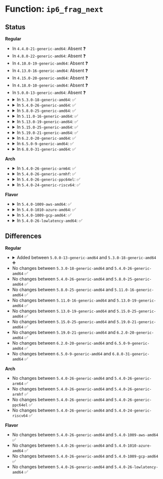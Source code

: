 # Function: <code>ip6_frag_next</code>

## Status
<b>Regular</b>
<ul>
<li>
In <code>4.4.0-21-generic-amd64</code>: Absent ❓
</li>
<li>
In <code>4.8.0-22-generic-amd64</code>: Absent ❓
</li>
<li>
In <code>4.10.0-19-generic-amd64</code>: Absent ❓
</li>
<li>
In <code>4.13.0-16-generic-amd64</code>: Absent ❓
</li>
<li>
In <code>4.15.0-20-generic-amd64</code>: Absent ❓
</li>
<li>
In <code>4.18.0-10-generic-amd64</code>: Absent ❓
</li>
<li>
In <code>5.0.0-13-generic-amd64</code>: Absent ❓
</li>
<li>
<details>
<summary>In <code>5.3.0-18-generic-amd64</code>: ✅</summary>

```c
struct sk_buff * ip6_frag_next(struct sk_buff * skb, struct ip6_frag_state * state)
```

```json
{
  "name": "ip6_frag_next",
  "collision_type": "Unique Global",
  "inline_type": "No",
  "funcs": [
    {
      "addr": 18446744071589335792,
      "name": "ip6_frag_next",
      "external": true,
      "loc": "net/ipv6/ip6_output.c:686",
      "file": "net/ipv6/ip6_output.c",
      "inline": "seen, unknown",
      "caller_inline": [],
      "caller_func": [
        "net/ipv6/ip6_output.c:ip6_fragment",
        "net/ipv6/netfilter.c:br_ip6_fragment"
      ]
    }
  ],
  "symbols": [
    {
      "addr": 18446744071589335792,
      "name": "ip6_frag_next",
      "section": ".text",
      "bind": "STB_GLOBAL",
      "size": 479
    }
  ]
}
```
</details>
</li>
<li>
<details>
<summary>In <code>5.4.0-26-generic-amd64</code>: ✅</summary>

```c
struct sk_buff * ip6_frag_next(struct sk_buff * skb, struct ip6_frag_state * state)
```

```json
{
  "name": "ip6_frag_next",
  "collision_type": "Unique Global",
  "inline_type": "No",
  "funcs": [
    {
      "addr": 18446744071589560016,
      "name": "ip6_frag_next",
      "external": true,
      "loc": "net/ipv6/ip6_output.c:686",
      "file": "net/ipv6/ip6_output.c",
      "inline": "seen, unknown",
      "caller_inline": [],
      "caller_func": [
        "net/ipv6/ip6_output.c:ip6_fragment",
        "net/ipv6/netfilter.c:br_ip6_fragment"
      ]
    }
  ],
  "symbols": [
    {
      "addr": 18446744071589560016,
      "name": "ip6_frag_next",
      "section": ".text",
      "bind": "STB_GLOBAL",
      "size": 479
    }
  ]
}
```
</details>
</li>
<li>
<details>
<summary>In <code>5.8.0-25-generic-amd64</code>: ✅</summary>

```c
struct sk_buff * ip6_frag_next(struct sk_buff * skb, struct ip6_frag_state * state)
```

```json
{
  "name": "ip6_frag_next",
  "collision_type": "Unique Global",
  "inline_type": "No",
  "funcs": [
    {
      "addr": 18446744071590567648,
      "name": "ip6_frag_next",
      "external": true,
      "loc": "net/ipv6/ip6_output.c:687",
      "file": "net/ipv6/ip6_output.c",
      "inline": "seen, unknown",
      "caller_inline": [],
      "caller_func": [
        "net/ipv6/ip6_output.c:ip6_fragment",
        "net/ipv6/netfilter.c:br_ip6_fragment"
      ]
    }
  ],
  "symbols": [
    {
      "addr": 18446744071590567648,
      "name": "ip6_frag_next",
      "section": ".text",
      "bind": "STB_GLOBAL",
      "size": 479
    }
  ]
}
```
</details>
</li>
<li>
<details>
<summary>In <code>5.11.0-16-generic-amd64</code>: ✅</summary>

```c
struct sk_buff * ip6_frag_next(struct sk_buff * skb, struct ip6_frag_state * state)
```

```json
{
  "name": "ip6_frag_next",
  "collision_type": "Unique Global",
  "inline_type": "No",
  "funcs": [
    {
      "addr": 18446744071590627632,
      "name": "ip6_frag_next",
      "external": true,
      "loc": "net/ipv6/ip6_output.c:724",
      "file": "net/ipv6/ip6_output.c",
      "inline": "seen, unknown",
      "caller_inline": [],
      "caller_func": [
        "net/ipv6/ip6_output.c:ip6_fragment",
        "net/ipv6/netfilter.c:br_ip6_fragment"
      ]
    }
  ],
  "symbols": [
    {
      "addr": 18446744071590627632,
      "name": "ip6_frag_next",
      "section": ".text",
      "bind": "STB_GLOBAL",
      "size": 479
    }
  ]
}
```
</details>
</li>
<li>
<details>
<summary>In <code>5.13.0-19-generic-amd64</code>: ✅</summary>

```c
struct sk_buff * ip6_frag_next(struct sk_buff * skb, struct ip6_frag_state * state)
```

```json
{
  "name": "ip6_frag_next",
  "collision_type": "Unique Global",
  "inline_type": "No",
  "funcs": [
    {
      "addr": 18446744071590550944,
      "name": "ip6_frag_next",
      "external": true,
      "loc": "net/ipv6/ip6_output.c:755",
      "file": "net/ipv6/ip6_output.c",
      "inline": "seen, unknown",
      "caller_inline": [],
      "caller_func": [
        "net/ipv6/ip6_output.c:ip6_fragment",
        "net/ipv6/netfilter.c:br_ip6_fragment"
      ]
    }
  ],
  "symbols": [
    {
      "addr": 18446744071590550944,
      "name": "ip6_frag_next",
      "section": ".text",
      "bind": "STB_GLOBAL",
      "size": 479
    }
  ]
}
```
</details>
</li>
<li>
<details>
<summary>In <code>5.15.0-25-generic-amd64</code>: ✅</summary>

```c
struct sk_buff * ip6_frag_next(struct sk_buff * skb, struct ip6_frag_state * state)
```

```json
{
  "name": "ip6_frag_next",
  "collision_type": "Unique Global",
  "inline_type": "No",
  "funcs": [
    {
      "addr": 18446744071591360880,
      "name": "ip6_frag_next",
      "external": true,
      "loc": "net/ipv6/ip6_output.c:736",
      "file": "net/ipv6/ip6_output.c",
      "inline": "seen, unknown",
      "caller_inline": [],
      "caller_func": [
        "net/ipv6/ip6_output.c:ip6_fragment",
        "net/ipv6/netfilter.c:br_ip6_fragment"
      ]
    }
  ],
  "symbols": [
    {
      "addr": 18446744071591360880,
      "name": "ip6_frag_next",
      "section": ".text",
      "bind": "STB_GLOBAL",
      "size": 479
    }
  ]
}
```
</details>
</li>
<li>
<details>
<summary>In <code>5.19.0-21-generic-amd64</code>: ✅</summary>

```c
struct sk_buff * ip6_frag_next(struct sk_buff * skb, struct ip6_frag_state * state)
```

```json
{
  "name": "ip6_frag_next",
  "collision_type": "Unique Global",
  "inline_type": "No",
  "funcs": [
    {
      "addr": 18446744071593034960,
      "name": "ip6_frag_next",
      "external": true,
      "loc": "net/ipv6/ip6_output.c:758",
      "file": "net/ipv6/ip6_output.c",
      "inline": "seen, unknown",
      "caller_inline": [],
      "caller_func": [
        "net/ipv6/ip6_output.c:ip6_fragment",
        "net/ipv6/netfilter.c:br_ip6_fragment"
      ]
    }
  ],
  "symbols": [
    {
      "addr": 18446744071593034960,
      "name": "ip6_frag_next",
      "section": ".text",
      "bind": "STB_GLOBAL",
      "size": 494
    }
  ]
}
```
</details>
</li>
<li>
<details>
<summary>In <code>6.2.0-20-generic-amd64</code>: ✅</summary>

```c
struct sk_buff * ip6_frag_next(struct sk_buff * skb, struct ip6_frag_state * state)
```

```json
{
  "name": "ip6_frag_next",
  "collision_type": "Unique Global",
  "inline_type": "No",
  "funcs": [
    {
      "addr": 18446744071594926480,
      "name": "ip6_frag_next",
      "external": true,
      "loc": "net/ipv6/ip6_output.c:771",
      "file": "net/ipv6/ip6_output.c",
      "inline": "seen, unknown",
      "caller_inline": [],
      "caller_func": [
        "net/ipv6/ip6_output.c:ip6_fragment",
        "net/ipv6/netfilter.c:br_ip6_fragment"
      ]
    }
  ],
  "symbols": [
    {
      "addr": 18446744071594926480,
      "name": "ip6_frag_next",
      "section": ".text",
      "bind": "STB_GLOBAL",
      "size": 494
    }
  ]
}
```
</details>
</li>
<li>
<details>
<summary>In <code>6.5.0-9-generic-amd64</code>: ✅</summary>

```c
struct sk_buff * ip6_frag_next(struct sk_buff * skb, struct ip6_frag_state * state)
```

```json
{
  "name": "ip6_frag_next",
  "collision_type": "Unique Global",
  "inline_type": "No",
  "funcs": [
    {
      "addr": 18446744071595318128,
      "name": "ip6_frag_next",
      "external": true,
      "loc": "net/ipv6/ip6_output.c:772",
      "file": "net/ipv6/ip6_output.c",
      "inline": "seen, unknown",
      "caller_inline": [],
      "caller_func": [
        "net/ipv6/ip6_output.c:ip6_fragment",
        "net/ipv6/netfilter.c:br_ip6_fragment"
      ]
    }
  ],
  "symbols": [
    {
      "addr": 18446744071595318128,
      "name": "ip6_frag_next",
      "section": ".text",
      "bind": "STB_GLOBAL",
      "size": 494
    }
  ]
}
```
</details>
</li>
<li>
<details>
<summary>In <code>6.8.0-31-generic-amd64</code>: ✅</summary>

```c
struct sk_buff * ip6_frag_next(struct sk_buff * skb, struct ip6_frag_state * state)
```

```json
{
  "name": "ip6_frag_next",
  "collision_type": "Unique Global",
  "inline_type": "No",
  "funcs": [
    {
      "addr": 18446744071596159552,
      "name": "ip6_frag_next",
      "external": true,
      "loc": "net/ipv6/ip6_output.c:782",
      "file": "net/ipv6/ip6_output.c",
      "inline": "seen, unknown",
      "caller_inline": [],
      "caller_func": [
        "net/ipv6/ip6_output.c:ip6_fragment",
        "net/ipv6/netfilter.c:br_ip6_fragment"
      ]
    }
  ],
  "symbols": [
    {
      "addr": 18446744071596159552,
      "name": "ip6_frag_next",
      "section": ".text",
      "bind": "STB_GLOBAL",
      "size": 494
    }
  ]
}
```
</details>
</li>
</ul>
<b>Arch</b>
<ul>
<li>
<details>
<summary>In <code>5.4.0-26-generic-arm64</code>: ✅</summary>

```c
struct sk_buff * ip6_frag_next(struct sk_buff * skb, struct ip6_frag_state * state)
```

```json
{
  "name": "ip6_frag_next",
  "collision_type": "Unique Global",
  "inline_type": "No",
  "funcs": [
    {
      "addr": 18446603336503232160,
      "name": "ip6_frag_next",
      "external": true,
      "loc": "net/ipv6/ip6_output.c:686",
      "file": "net/ipv6/ip6_output.c",
      "inline": "seen, unknown",
      "caller_inline": [],
      "caller_func": [
        "net/ipv6/ip6_output.c:ip6_fragment",
        "net/ipv6/netfilter.c:br_ip6_fragment"
      ]
    }
  ],
  "symbols": [
    {
      "addr": 18446603336503232160,
      "name": "ip6_frag_next",
      "section": ".text",
      "bind": "STB_GLOBAL",
      "size": 484
    }
  ]
}
```
</details>
</li>
<li>
<details>
<summary>In <code>5.4.0-26-generic-armhf</code>: ✅</summary>

```c
struct sk_buff * ip6_frag_next(struct sk_buff * skb, struct ip6_frag_state * state)
```

```json
{
  "name": "ip6_frag_next",
  "collision_type": "Unique Global",
  "inline_type": "No",
  "funcs": [
    {
      "addr": 3235904932,
      "name": "ip6_frag_next",
      "external": true,
      "loc": "net/ipv6/ip6_output.c:686",
      "file": "net/ipv6/ip6_output.c",
      "inline": "seen, unknown",
      "caller_inline": [],
      "caller_func": [
        "net/ipv6/ip6_output.c:ip6_fragment",
        "net/ipv6/netfilter.c:br_ip6_fragment"
      ]
    }
  ],
  "symbols": [
    {
      "addr": 3235904932,
      "name": "ip6_frag_next",
      "section": ".text",
      "bind": "STB_GLOBAL",
      "size": 468
    }
  ]
}
```
</details>
</li>
<li>
<details>
<summary>In <code>5.4.0-26-generic-ppc64el</code>: ✅</summary>

```c
struct sk_buff * ip6_frag_next(struct sk_buff * skb, struct ip6_frag_state * state)
```

```json
{
  "name": "ip6_frag_next",
  "collision_type": "Unique Global",
  "inline_type": "No",
  "funcs": [
    {
      "addr": 13835058055296976560,
      "name": "ip6_frag_next",
      "external": true,
      "loc": "net/ipv6/ip6_output.c:686",
      "file": "net/ipv6/ip6_output.c",
      "inline": "seen, unknown",
      "caller_inline": [],
      "caller_func": [
        "net/ipv6/ip6_output.c:ip6_fragment",
        "net/ipv6/netfilter.c:br_ip6_fragment"
      ]
    }
  ],
  "symbols": [
    {
      "addr": 13835058055296976560,
      "name": "ip6_frag_next",
      "section": ".text",
      "bind": "STB_GLOBAL",
      "size": 636
    }
  ]
}
```
</details>
</li>
<li>
<details>
<summary>In <code>5.4.0-24-generic-riscv64</code>: ✅</summary>

```c
struct sk_buff * ip6_frag_next(struct sk_buff * skb, struct ip6_frag_state * state)
```

```json
{
  "name": "ip6_frag_next",
  "collision_type": "Unique Global",
  "inline_type": "No",
  "funcs": [
    {
      "addr": 18446743936279266314,
      "name": "ip6_frag_next",
      "external": true,
      "loc": "net/ipv6/ip6_output.c:686",
      "file": "net/ipv6/ip6_output.c",
      "inline": "seen, unknown",
      "caller_inline": [],
      "caller_func": [
        "net/ipv6/ip6_output.c:ip6_fragment",
        "net/ipv6/netfilter.c:br_ip6_fragment"
      ]
    }
  ],
  "symbols": [
    {
      "addr": 18446743936279266314,
      "name": "ip6_frag_next",
      "section": ".text",
      "bind": "STB_GLOBAL",
      "size": 450
    }
  ]
}
```
</details>
</li>
</ul>
<b>Flavor</b>
<ul>
<li>
<details>
<summary>In <code>5.4.0-1009-aws-amd64</code>: ✅</summary>

```c
struct sk_buff * ip6_frag_next(struct sk_buff * skb, struct ip6_frag_state * state)
```

```json
{
  "name": "ip6_frag_next",
  "collision_type": "Unique Global",
  "inline_type": "No",
  "funcs": [
    {
      "addr": 18446744071589164384,
      "name": "ip6_frag_next",
      "external": true,
      "loc": "net/ipv6/ip6_output.c:686",
      "file": "net/ipv6/ip6_output.c",
      "inline": "seen, unknown",
      "caller_inline": [],
      "caller_func": [
        "net/ipv6/ip6_output.c:ip6_fragment",
        "net/ipv6/netfilter.c:br_ip6_fragment"
      ]
    }
  ],
  "symbols": [
    {
      "addr": 18446744071589164384,
      "name": "ip6_frag_next",
      "section": ".text",
      "bind": "STB_GLOBAL",
      "size": 479
    }
  ]
}
```
</details>
</li>
<li>
<details>
<summary>In <code>5.4.0-1010-azure-amd64</code>: ✅</summary>

```c
struct sk_buff * ip6_frag_next(struct sk_buff * skb, struct ip6_frag_state * state)
```

```json
{
  "name": "ip6_frag_next",
  "collision_type": "Unique Global",
  "inline_type": "No",
  "funcs": [
    {
      "addr": 18446744071588889376,
      "name": "ip6_frag_next",
      "external": true,
      "loc": "net/ipv6/ip6_output.c:686",
      "file": "net/ipv6/ip6_output.c",
      "inline": "seen, unknown",
      "caller_inline": [],
      "caller_func": [
        "net/ipv6/ip6_output.c:ip6_fragment",
        "net/ipv6/netfilter.c:br_ip6_fragment"
      ]
    }
  ],
  "symbols": [
    {
      "addr": 18446744071588889376,
      "name": "ip6_frag_next",
      "section": ".text",
      "bind": "STB_GLOBAL",
      "size": 479
    }
  ]
}
```
</details>
</li>
<li>
<details>
<summary>In <code>5.4.0-1009-gcp-amd64</code>: ✅</summary>

```c
struct sk_buff * ip6_frag_next(struct sk_buff * skb, struct ip6_frag_state * state)
```

```json
{
  "name": "ip6_frag_next",
  "collision_type": "Unique Global",
  "inline_type": "No",
  "funcs": [
    {
      "addr": 18446744071589601248,
      "name": "ip6_frag_next",
      "external": true,
      "loc": "net/ipv6/ip6_output.c:686",
      "file": "net/ipv6/ip6_output.c",
      "inline": "seen, unknown",
      "caller_inline": [],
      "caller_func": [
        "net/ipv6/ip6_output.c:ip6_fragment",
        "net/ipv6/netfilter.c:br_ip6_fragment"
      ]
    }
  ],
  "symbols": [
    {
      "addr": 18446744071589601248,
      "name": "ip6_frag_next",
      "section": ".text",
      "bind": "STB_GLOBAL",
      "size": 479
    }
  ]
}
```
</details>
</li>
<li>
<details>
<summary>In <code>5.4.0-26-lowlatency-amd64</code>: ✅</summary>

```c
struct sk_buff * ip6_frag_next(struct sk_buff * skb, struct ip6_frag_state * state)
```

```json
{
  "name": "ip6_frag_next",
  "collision_type": "Unique Global",
  "inline_type": "No",
  "funcs": [
    {
      "addr": 18446744071589649520,
      "name": "ip6_frag_next",
      "external": true,
      "loc": "net/ipv6/ip6_output.c:686",
      "file": "net/ipv6/ip6_output.c",
      "inline": "seen, unknown",
      "caller_inline": [],
      "caller_func": [
        "net/ipv6/ip6_output.c:ip6_fragment",
        "net/ipv6/netfilter.c:br_ip6_fragment"
      ]
    }
  ],
  "symbols": [
    {
      "addr": 18446744071589649520,
      "name": "ip6_frag_next",
      "section": ".text",
      "bind": "STB_GLOBAL",
      "size": 479
    }
  ]
}
```
</details>
</li>
</ul>

## Differences
<b>Regular</b>
<ul>
<li>
<details>
<summary>Added between <code>5.0.0-13-generic-amd64</code> and <code>5.3.0-18-generic-amd64</code> ➕</summary>

```c
struct sk_buff * ip6_frag_next(struct sk_buff * skb, struct ip6_frag_state * state)
```
</details>
</li>
<li>
No changes between <code>5.3.0-18-generic-amd64</code> and <code>5.4.0-26-generic-amd64</code> ✅
</li>
<li>
No changes between <code>5.4.0-26-generic-amd64</code> and <code>5.8.0-25-generic-amd64</code> ✅
</li>
<li>
No changes between <code>5.8.0-25-generic-amd64</code> and <code>5.11.0-16-generic-amd64</code> ✅
</li>
<li>
No changes between <code>5.11.0-16-generic-amd64</code> and <code>5.13.0-19-generic-amd64</code> ✅
</li>
<li>
No changes between <code>5.13.0-19-generic-amd64</code> and <code>5.15.0-25-generic-amd64</code> ✅
</li>
<li>
No changes between <code>5.15.0-25-generic-amd64</code> and <code>5.19.0-21-generic-amd64</code> ✅
</li>
<li>
No changes between <code>5.19.0-21-generic-amd64</code> and <code>6.2.0-20-generic-amd64</code> ✅
</li>
<li>
No changes between <code>6.2.0-20-generic-amd64</code> and <code>6.5.0-9-generic-amd64</code> ✅
</li>
<li>
No changes between <code>6.5.0-9-generic-amd64</code> and <code>6.8.0-31-generic-amd64</code> ✅
</li>
</ul>
<b>Arch</b>
<ul>
<li>
No changes between <code>5.4.0-26-generic-amd64</code> and <code>5.4.0-26-generic-arm64</code> ✅
</li>
<li>
No changes between <code>5.4.0-26-generic-amd64</code> and <code>5.4.0-26-generic-armhf</code> ✅
</li>
<li>
No changes between <code>5.4.0-26-generic-amd64</code> and <code>5.4.0-26-generic-ppc64el</code> ✅
</li>
<li>
No changes between <code>5.4.0-26-generic-amd64</code> and <code>5.4.0-24-generic-riscv64</code> ✅
</li>
</ul>
<b>Flavor</b>
<ul>
<li>
No changes between <code>5.4.0-26-generic-amd64</code> and <code>5.4.0-1009-aws-amd64</code> ✅
</li>
<li>
No changes between <code>5.4.0-26-generic-amd64</code> and <code>5.4.0-1010-azure-amd64</code> ✅
</li>
<li>
No changes between <code>5.4.0-26-generic-amd64</code> and <code>5.4.0-1009-gcp-amd64</code> ✅
</li>
<li>
No changes between <code>5.4.0-26-generic-amd64</code> and <code>5.4.0-26-lowlatency-amd64</code> ✅
</li>
</ul>
